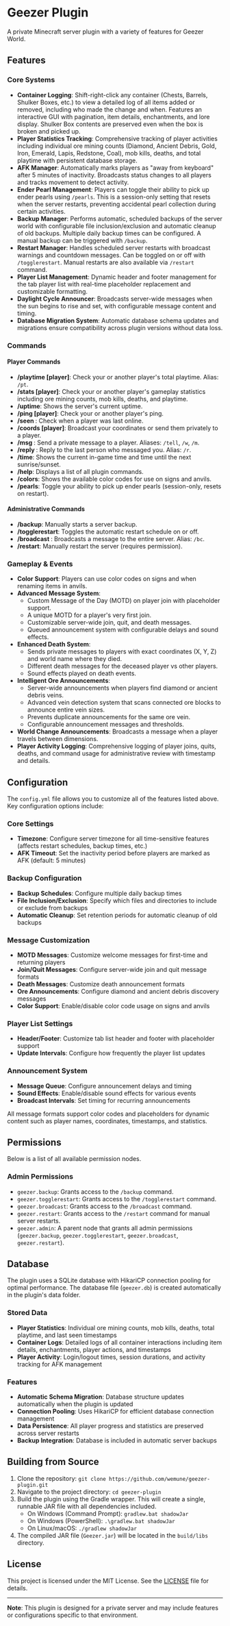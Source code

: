 # Geezer Plugin

A private Minecraft server plugin with a variety of features for Geezer World.

## Features

### Core Systems
- **Container Logging**: Shift-right-click any container (Chests, Barrels, Shulker Boxes, etc.) to view a detailed log of all items added or removed, including who made the change and when. Features an interactive GUI with pagination, item details, enchantments, and lore display. Shulker Box contents are preserved even when the box is broken and picked up.
- **Player Statistics Tracking**: Comprehensive tracking of player activities including individual ore mining counts (Diamond, Ancient Debris, Gold, Iron, Emerald, Lapis, Redstone, Coal), mob kills, deaths, and total playtime with persistent database storage.
- **AFK Manager**: Automatically marks players as "away from keyboard" after 5 minutes of inactivity. Broadcasts status changes to all players and tracks movement to detect activity.
- **Ender Pearl Management**: Players can toggle their ability to pick up ender pearls using `/pearls`. This is a session-only setting that resets when the server restarts, preventing accidental pearl collection during certain activities.
- **Backup Manager**: Performs automatic, scheduled backups of the server world with configurable file inclusion/exclusion and automatic cleanup of old backups. Multiple daily backup times can be configured. A manual backup can be triggered with `/backup`.
- **Restart Manager**: Handles scheduled server restarts with broadcast warnings and countdown messages. Can be toggled on or off with `/togglerestart`. Manual restarts are also available via `/restart` command.
- **Player List Management**: Dynamic header and footer management for the tab player list with real-time placeholder replacement and customizable formatting.
- **Daylight Cycle Announcer**: Broadcasts server-wide messages when the sun begins to rise and set, with configurable message content and timing.
- **Database Migration System**: Automatic database schema updates and migrations ensure compatibility across plugin versions without data loss.

### Commands

#### Player Commands
- **/playtime [player]**: Check your or another player's total playtime. Alias: `/pt`.
- **/stats [player]**: Check your or another player's gameplay statistics including ore mining counts, mob kills, deaths, and playtime.
- **/uptime**: Shows the server's current uptime.
- **/ping [player]**: Check your or another player's ping.
- **/seen <player>**: Check when a player was last online.
- **/coords [player]**: Broadcast your coordinates or send them privately to a player.
- **/msg <player> <message>**: Send a private message to a player. Aliases: `/tell`, `/w`, `/m`.
- **/reply <message>**: Reply to the last person who messaged you. Alias: `/r`.
- **/time**: Shows the current in-game time and time until the next sunrise/sunset.
- **/help**: Displays a list of all plugin commands.
- **/colors**: Shows the available color codes for use on signs and anvils.
- **/pearls**: Toggle your ability to pick up ender pearls (session-only, resets on restart).

#### Administrative Commands
- **/backup**: Manually starts a server backup.
- **/togglerestart**: Toggles the automatic restart schedule on or off.
- **/broadcast <message>**: Broadcasts a message to the entire server. Alias: `/bc`.
- **/restart**: Manually restart the server (requires permission).

### Gameplay & Events
- **Color Support**: Players can use color codes on signs and when renaming items in anvils.
- **Advanced Message System**:
    - Custom Message of the Day (MOTD) on player join with placeholder support.
    - A unique MOTD for a player's very first join.
    - Customizable server-wide join, quit, and death messages.
    - Queued announcement system with configurable delays and sound effects.
- **Enhanced Death System**: 
    - Sends private messages to players with exact coordinates (X, Y, Z) and world name where they died.
    - Different death messages for the deceased player vs other players.
    - Sound effects played on death events.
- **Intelligent Ore Announcements**: 
    - Server-wide announcements when players find diamond or ancient debris veins.
    - Advanced vein detection system that scans connected ore blocks to announce entire vein sizes.
    - Prevents duplicate announcements for the same ore vein.
    - Configurable announcement messages and thresholds.
- **World Change Announcements**: Broadcasts a message when a player travels between dimensions.
- **Player Activity Logging**: Comprehensive logging of player joins, quits, deaths, and command usage for administrative review with timestamp and details.

## Configuration

The `config.yml` file allows you to customize all of the features listed above. Key configuration options include:

### Core Settings
- **Timezone**: Configure server timezone for all time-sensitive features (affects restart schedules, backup times, etc.)
- **AFK Timeout**: Set the inactivity period before players are marked as AFK (default: 5 minutes)

### Backup Configuration
- **Backup Schedules**: Configure multiple daily backup times
- **File Inclusion/Exclusion**: Specify which files and directories to include or exclude from backups
- **Automatic Cleanup**: Set retention periods for automatic cleanup of old backups

### Message Customization
- **MOTD Messages**: Customize welcome messages for first-time and returning players
- **Join/Quit Messages**: Configure server-wide join and quit message formats
- **Death Messages**: Customize death announcement formats
- **Ore Announcements**: Configure diamond and ancient debris discovery messages
- **Color Support**: Enable/disable color code usage on signs and anvils

### Player List Settings
- **Header/Footer**: Customize tab list header and footer with placeholder support
- **Update Intervals**: Configure how frequently the player list updates

### Announcement System
- **Message Queue**: Configure announcement delays and timing
- **Sound Effects**: Enable/disable sound effects for various events
- **Broadcast Intervals**: Set timing for recurring announcements

All message formats support color codes and placeholders for dynamic content such as player names, coordinates, timestamps, and statistics.

## Permissions

Below is a list of all available permission nodes.

### Admin Permissions
- `geezer.backup`: Grants access to the `/backup` command.
- `geezer.togglerestart`: Grants access to the `/togglerestart` command.
- `geezer.broadcast`: Grants access to the `/broadcast` command.
- `geezer.restart`: Grants access to the `/restart` command for manual server restarts.
- `geezer.admin`: A parent node that grants all admin permissions (`geezer.backup`, `geezer.togglerestart`, `geezer.broadcast`, `geezer.restart`).

## Database

The plugin uses a SQLite database with HikariCP connection pooling for optimal performance. The database file (`geezer.db`) is created automatically in the plugin's data folder.

### Stored Data
- **Player Statistics**: Individual ore mining counts, mob kills, deaths, total playtime, and last seen timestamps
- **Container Logs**: Detailed logs of all container interactions including item details, enchantments, player actions, and timestamps
- **Player Activity**: Login/logout times, session durations, and activity tracking for AFK management

### Features
- **Automatic Schema Migration**: Database structure updates automatically when the plugin is updated
- **Connection Pooling**: Uses HikariCP for efficient database connection management
- **Data Persistence**: All player progress and statistics are preserved across server restarts
- **Backup Integration**: Database is included in automatic server backups

## Building from Source

1.  Clone the repository: `git clone https://github.com/wemune/geezer-plugin.git`
2.  Navigate to the project directory: `cd geezer-plugin`
3.  Build the plugin using the Gradle wrapper. This will create a single, runnable JAR file with all dependencies included.
    -   On Windows (Command Prompt): `gradlew.bat shadowJar`
    -   On Windows (PowerShell): `.\gradlew.bat shadowJar`
    -   On Linux/macOS: `./gradlew shadowJar`
4.  The compiled JAR file (`Geezer.jar`) will be located in the `build/libs` directory.

## License

This project is licensed under the MIT License. See the [LICENSE](LICENSE) file for details.

---
**Note**: This plugin is designed for a private server and may include features or configurations specific to that environment.
